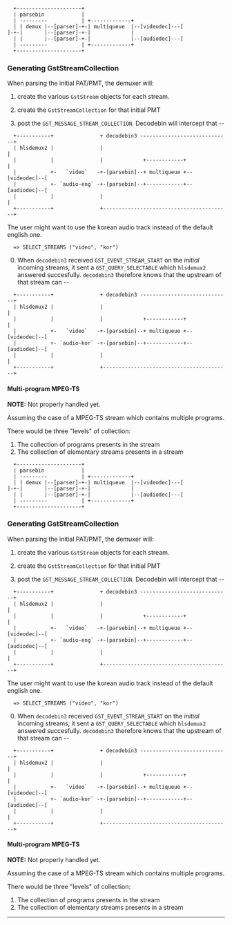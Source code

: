 
```
  +---------------------+
  | parsebin            |
  | ---------           | +-------------+
  | | demux |--[parser]-+-| multiqueue  |--[videodec]---[
]-+-|       |--[parser]-+-|             |
  | |       |--[parser]-+-|             |--[audiodec]---[
  | ---------           | +-------------+
  +---------------------+
```

### Generating GstStreamCollection

When parsing the initial PAT/PMT, the demuxer will:

1. create the various `GstStream` objects for each stream.

2. create the `GstStreamCollection` for that initial PMT

3. post the `GST_MESSAGE_STREAM_COLLECTION`. Decodebin will intercept that
--

```
  +-----------+               + decodebin3 -----------------------------+
  | hlsdemux2 |               |                                         |
  |           |               |             +------------+              |
  |           +-   `video`   -+-[parsebin]--+ multiqueue +--[videodec]--[
  |           +- `audio-eng` -+-[parsebin]--+------------+--[audiodec]--[
  |           |               |                                         |
  +-----------+               +-----------------------------------------+
```

The user might want to use the korean audio track instead of the default english
one.

```
  => SELECT_STREAMS ("video", "kor")
```

0) When `decodebin3` received `GST_EVENT_STREAM_START` on the *initial* incoming
  streams, it sent a `GST_QUERY_SELECTABLE` which `hlsdemux2` answered
  succesfully. `decodebin3` therefore knows that the upstream of that stream can
--

```
  +-----------+               + decodebin3 -----------------------------+
  | hlsdemux2 |               |                                         |
  |           |               |             +------------+              |
  |           +-   `video`   -+-[parsebin]--+ multiqueue +--[videodec]--[
  |           +- `audio-kor` -+-[parsebin]--+------------+--[audiodec]--[
  |           |               |                                         |
  +-----------+               +-----------------------------------------+
```


#### Multi-program MPEG-TS

**NOTE:** Not properly handled yet.

Assuming the case of a MPEG-TS stream which contains multiple programs.

There would be three "levels" of collection:
1. The collection of programs presents in the stream
2. The collection of elementary streams presents in a stream

```
  +---------------------+
  | parsebin            |
  | ---------           | +-------------+
  | | demux |--[parser]-+-| multiqueue  |--[videodec]---[
]-+-|       |--[parser]-+-|             |
  | |       |--[parser]-+-|             |--[audiodec]---[
  | ---------           | +-------------+
  +---------------------+
```

### Generating GstStreamCollection

When parsing the initial PAT/PMT, the demuxer will:

1. create the various `GstStream` objects for each stream.

2. create the `GstStreamCollection` for that initial PMT

3. post the `GST_MESSAGE_STREAM_COLLECTION`. Decodebin will intercept that
--

```
  +-----------+               + decodebin3 -----------------------------+
  | hlsdemux2 |               |                                         |
  |           |               |             +------------+              |
  |           +-   `video`   -+-[parsebin]--+ multiqueue +--[videodec]--[
  |           +- `audio-eng` -+-[parsebin]--+------------+--[audiodec]--[
  |           |               |                                         |
  +-----------+               +-----------------------------------------+
```

The user might want to use the korean audio track instead of the default english
one.

```
  => SELECT_STREAMS ("video", "kor")
```

0) When `decodebin3` received `GST_EVENT_STREAM_START` on the *initial* incoming
  streams, it sent a `GST_QUERY_SELECTABLE` which `hlsdemux2` answered
  succesfully. `decodebin3` therefore knows that the upstream of that stream can
--

```
  +-----------+               + decodebin3 -----------------------------+
  | hlsdemux2 |               |                                         |
  |           |               |             +------------+              |
  |           +-   `video`   -+-[parsebin]--+ multiqueue +--[videodec]--[
  |           +- `audio-kor` -+-[parsebin]--+------------+--[audiodec]--[
  |           |               |                                         |
  +-----------+               +-----------------------------------------+
```


#### Multi-program MPEG-TS

**NOTE:** Not properly handled yet.

Assuming the case of a MPEG-TS stream which contains multiple programs.

There would be three "levels" of collection:
1. The collection of programs presents in the stream
2. The collection of elementary streams presents in a stream

---

